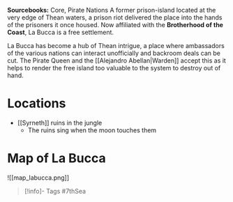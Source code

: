 **Sourcebooks:** Core, Pirate Nations
A former prison-island located at the very edge of Thean waters, a prison riot delivered the place into the hands of the prisoners it once housed.  Now affiliated with the **Brotherhood of the Coast**, La Bucca is a free settlement.

La Bucca has become a hub of Thean intrigue, a place where ambassadors of the various nations can interact unofficially and backroom deals can be cut.  The Pirate Queen and the [[Alejandro Abellan|Warden]] accept this as it helps to render the free island too valuable to the system to destroy out of hand.

# Locations
- [[Syrneth]] ruins in the jungle
	- The ruins sing when the moon touches them

# Map of La Bucca
![[map_labucca.png]]

> [!info]- Tags
> #7thSea 

